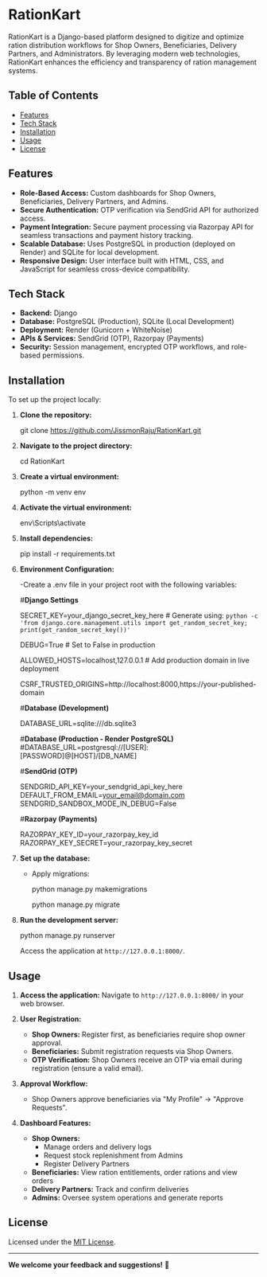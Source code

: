 
# RationKart

RationKart is a Django-based platform designed to digitize and optimize ration distribution workflows for Shop Owners, Beneficiaries, Delivery Partners, and Administrators. By leveraging modern web technologies, RationKart enhances the efficiency and transparency of ration management systems.

## Table of Contents

- [Features](#features)
- [Tech Stack](#tech-stack)
- [Installation](#installation)
- [Usage](#usage)
- [License](#license)

## Features

- **Role-Based Access:** Custom dashboards for Shop Owners, Beneficiaries, Delivery Partners, and Admins.
- **Secure Authentication:** OTP verification via SendGrid API for authorized access.
- **Payment Integration:** Secure payment processing via Razorpay API for seamless transactions and payment history tracking.
- **Scalable Database:** Uses PostgreSQL in production (deployed on Render) and SQLite for local development.
- **Responsive Design:** User interface built with HTML, CSS, and JavaScript for seamless cross-device compatibility.

## Tech Stack

- **Backend:** Django
- **Database:** PostgreSQL (Production), SQLite (Local Development)
- **Deployment:** Render (Gunicorn + WhiteNoise)
- **APIs & Services:** SendGrid (OTP), Razorpay (Payments)
- **Security:** Session management, encrypted OTP workflows, and role-based permissions.


## Installation

To set up the project locally:

1. **Clone the repository:**
  
   git clone https://github.com/JissmonRaju/RationKart.git
  

2. **Navigate to the project directory:**
 
   cd RationKart
   

3. **Create a virtual environment:**
  
   python -m venv env


4. **Activate the virtual environment:**

     env\Scripts\activate

5. **Install dependencies:**
   
   pip install -r requirements.txt

6. **Environment Configuration:**

    -Create a .env file in your project root with the following variables:
   
    #**Django Settings**
   
    SECRET_KEY=your_django_secret_key_here  # Generate using: `python -c 'from django.core.management.utils import get_random_secret_key;    print(get_random_secret_key())'`
   
    DEBUG=True                             # Set to False in production
   
    ALLOWED_HOSTS=localhost,127.0.0.1     # Add production domain in live deployment
   
    CSRF_TRUSTED_ORIGINS=http://localhost:8000,https://your-published-domain
    
    #**Database (Development)**
   
    DATABASE_URL=sqlite:///db.sqlite3
    
   #**Database (Production - Render PostgreSQL)**
     #DATABASE_URL=postgresql://[USER]:[PASSWORD]@[HOST]/[DB_NAME]
    
    #**SendGrid (OTP)**
   
    SENDGRID_API_KEY=your_sendgrid_api_key_here
    DEFAULT_FROM_EMAIL=your_email@domain.com
    SENDGRID_SANDBOX_MODE_IN_DEBUG=False
    
   #**Razorpay (Payments)**
   
    RAZORPAY_KEY_ID=your_razorpay_key_id
    RAZORPAY_KEY_SECRET=your_razorpay_key_secret

8. **Set up the database:**
   - Apply migrations:
     
     python manage.py makemigrations
     
     python manage.py migrate
     

9. **Run the development server:**
  
   python manage.py runserver
  
   Access the application at `http://127.0.0.1:8000/`.

## Usage

1. **Access the application:**
   Navigate to `http://127.0.0.1:8000/` in your web browser.

2. **User Registration:**
   - **Shop Owners:** Register first, as beneficiaries require shop owner approval.
   - **Beneficiaries:** Submit registration requests via Shop Owners.
   - **OTP Verification:** Shop Owners receive an OTP via email during registration (ensure a valid email).

3. **Approval Workflow:**
   - Shop Owners approve beneficiaries via "My Profile" → "Approve Requests".

4. **Dashboard Features:**
   - **Shop Owners:**
     - Manage orders and delivery logs
     - Request stock replenishment from Admins
     - Register Delivery Partners
   - **Beneficiaries:** View ration entitlements, order rations and view orders
   - **Delivery Partners:** Track and confirm deliveries
   - **Admins:** Oversee system operations and generate reports


## License

Licensed under the [MIT License](LICENSE.md).

---

**We welcome your feedback and suggestions!** 💬

